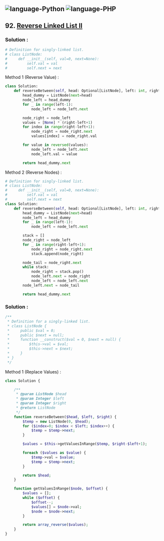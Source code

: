 ![language-Python](https://img.shields.io/badge/%20-Python-ffd43b?style=for-the-badge&logo=PYTHON)
![language-PHP](https://img.shields.io/badge/%20-PHP-acb1f9?style=for-the-badge&logo=PHP)
---

## 92. [Reverse Linked List II](https://leetcode.com/problems/swapping-nodes-in-a-linked-list)

### Solution :

```python
# Definition for singly-linked list.
# class ListNode:
#     def __init__(self, val=0, next=None):
#         self.val = val
#         self.next = next
```

Method 1 (Reverse Value) :
```python
class Solution:
    def reverseBetween(self, head: Optional[ListNode], left: int, right: int) -> Optional[ListNode]:
        head_dummy = ListNode(next=head)
        node_left = head_dummy
        for _ in range(left-1):
            node_left = node_left.next

        node_right = node_left
        values = [None] * (right-left+1)
        for index in range(right-left+1):
            node_right = node_right.next
            values[index] = node_right.val

        for value in reversed(values):
            node_left = node_left.next
            node_left.val = value

        return head_dummy.next
```

Method 2 (Reverse Nodes) :
```python
# Definition for singly-linked list.
# class ListNode:
#     def __init__(self, val=0, next=None):
#         self.val = val
#         self.next = next
class Solution:
    def reverseBetween(self, head: Optional[ListNode], left: int, right: int) -> Optional[ListNode]:
        head_dummy = ListNode(next=head)
        node_left = head_dummy
        for _ in range(left-1):
            node_left = node_left.next

        stack = []
        node_right = node_left
        for _ in range(right-left+1):
            node_right = node_right.next
            stack.append(node_right)

        node_tail = node_right.next
        while stack:
            node_right = stack.pop()
            node_left.next = node_right
            node_left = node_left.next
        node_left.next = node_tail

        return head_dummy.next
```

### Solution :

```php
/**
 * Definition for a singly-linked list.
 * class ListNode {
 *     public $val = 0;
 *     public $next = null;
 *     function __construct($val = 0, $next = null) {
 *         $this->val = $val;
 *         $this->next = $next;
 *     }
 * }
 */
```

Method 1 (Replace Values) :
```php
class Solution {

    /**
     * @param ListNode $head
     * @param Integer $left
     * @param Integer $right
     * @return ListNode
     */
    function reverseBetween($head, $left, $right) {
        $temp = new ListNode(0, $head);
        for ($index=0; $index < $left; $index++) {
            $temp = $temp->next;
        }

        $values = $this->getValuesInRange($temp, $right-$left+1);

        foreach ($values as $value) {
            $temp->val = $value;
            $temp = $temp->next;
        }

        return $head;
    }

    function getValuesInRange($node, $offset) {
        $values = [];
        while ($offset) {
            $offset--;
            $values[] = $node->val;
            $node = $node->next;
        }

        return array_reverse($values);
    }
}
```
